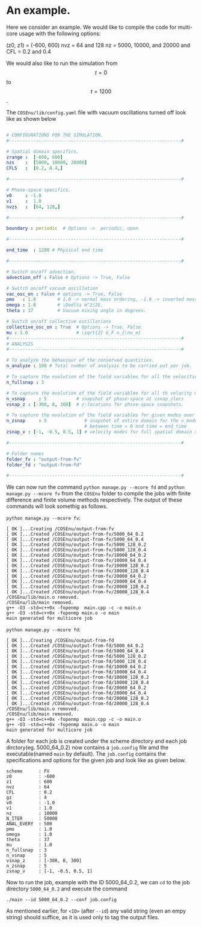 # An example.

Here we consider an example. We would like to compile the code for multi-core usage with the following options:

(z0, z1) = (-600, 600)
nvz = 64 and 128
nz = 5000, 10000, and 20000 
and 
CFL = 0.2 and 0.4 

We would also like to run the simulation from $$t = 0$$ to $$t = 1200$$ .

The `COSEnu/lib/config.yaml` file with vacuum oscillations turned off look like as shown below

```yaml

# CONFIGURATIONS FOR THE SIMULATION.
#----------------------------------------------------------------#

# Spatial domain specifics.
zrange :  [-600, 600]
nzs    :  [5000, 10000, 20000]
CFLS   :  [0.2, 0.4,]

#----------------------------------------------------------------#

# Phase-space specifics.
v0     : -1.0
v1     :  1.0
nvzs   :  [64, 128,]

#----------------------------------------------------------------#

boundary : periodic  # Options ->  periodic, open

#----------------------------------------------------------------#

end_time  : 1200 # Physical end time

#----------------------------------------------------------------#

# Switch on/off advection.
advection_off : False # Options -> True, False

# Switch on/off vacuum oscillation
vac_osc_on : False # options -> True, False
pmo   : 1.0        # 1.0 -> normal mass ordering, -1.0 -> inverted mass ordering, 0.0 -> no vacuum term.
omega : 1.0        # \Dedlta m^2/2E.
theta : 37         # Vacuum mixing angle in degrees.

# Switch on/off collective oscillations
collective_osc_on : True  # Options -> True, False
mu : 1.0                  # \sqrt{2} G_F n_{\nu_e}
#----------------------------------------------------------------#
# ANALYSIS
#----------------------------------------------------------------#

# To analyze the behaviour of the conserved quantities.
n_analyze : 100 # Total number of analysis to be carried out per job.

# To capture the evolution of the field variables for all the velocities over entire domain.
n_fullsnap : 3

# To capture the evolution of the field variables for all th velocity modes at given locations.
n_vsnap     : 5           # snapshot of phase-space at vsnap_zlocs
vsnap_z : [-300, 0, 300]  # z-locations for phsse-space snapshots.

# To capture the evolution of the field variables for given modes over the entire domain.
n_zsnap     : 5              # snapshot of entire domain for the v_modes at zsnap_vmodes
                             # between time = 0 and time = end_time
zsnap_v : [-1, -0.5, 0.5, 1] # velocity modes for full spatial domain snapshots.

#----------------------------------------------------------------#

# Folder names
folder_fv : "output-from-fv"
folder_fd : "output-from-fd"

#----------------------------------------------------------------#

```
We can now run the command `python manage.py --mcore fd` and `python manage.py --mcore fv` from the `COSEnu` folder to compile the jobs with finite difference and finite volume methods respectively. The output of these commands will look somethig as follows.

`python manage.py --mcore fv`:

```
[ OK ]...Creating /COSEnu/output-from-fv
[ OK ]...Created /COSEnu/output-from-fv/5000_64_0.2
[ OK ]...Created /COSEnu/output-from-fv/5000_64_0.4
[ OK ]...Created /COSEnu/output-from-fv/5000_128_0.2
[ OK ]...Created /COSEnu/output-from-fv/5000_128_0.4
[ OK ]...Created /COSEnu/output-from-fv/10000_64_0.2
[ OK ]...Created /COSEnu/output-from-fv/10000_64_0.4
[ OK ]...Created /COSEnu/output-from-fv/10000_128_0.2
[ OK ]...Created /COSEnu/output-from-fv/10000_128_0.4
[ OK ]...Created /COSEnu/output-from-fv/20000_64_0.2
[ OK ]...Created /COSEnu/output-from-fv/20000_64_0.4
[ OK ]...Created /COSEnu/output-from-fv/20000_128_0.2
[ OK ]...Created /COSEnu/output-from-fv/20000_128_0.4
/COSEnu/lib/main.o removed.
/COSEnu/lib/main removed.
g++ -O3 -std=c++0x -fopenmp  main.cpp -c -o main.o
g++ -O3 -std=c++0x -fopenmp main.o -o main 
main generated for multicore job
```


`python manage.py --mcore fd`:

```
[ OK ]...Creating /COSEnu/output-from-fd
[ OK ]...Created /COSEnu/output-from-fd/5000_64_0.2
[ OK ]...Created /COSEnu/output-from-fd/5000_64_0.4
[ OK ]...Created /COSEnu/output-from-fd/5000_128_0.2
[ OK ]...Created /COSEnu/output-from-fd/5000_128_0.4
[ OK ]...Created /COSEnu/output-from-fd/10000_64_0.2
[ OK ]...Created /COSEnu/output-from-fd/10000_64_0.4
[ OK ]...Created /COSEnu/output-from-fd/10000_128_0.2
[ OK ]...Created /COSEnu/output-from-fd/10000_128_0.4
[ OK ]...Created /COSEnu/output-from-fd/20000_64_0.2
[ OK ]...Created /COSEnu/output-from-fd/20000_64_0.4
[ OK ]...Created /COSEnu/output-from-fd/20000_128_0.2
[ OK ]...Created /COSEnu/output-from-fd/20000_128_0.4
/COSEnu/lib/main.o removed.
/COSEnu/lib/main removed.
g++ -O3 -std=c++0x -fopenmp  main.cpp -c -o main.o
g++ -O3 -std=c++0x -fopenmp main.o -o main 
main generated for multicore job
```

A folder for each job is created under the scheme directory and each job dirctory(eg. 5000_64_0.2) now contains a `job.config` file amd the executable(named `main` by default). The `job.config` contains the specifications and options for the given job and look like as given below.

```
scheme      : FV 
z0          : -600 
z1          : 600 
nvz         : 64 
CFL         : 0.2 
gz          : 4 
v0          : -1.0 
v1          : 1.0 
nz          : 10000 
N_ITER      : 50000 
ANAL_EVERY  : 500 
pmo         : 1.0 
omega       : 1.0 
theta       : 37 
mu          : 1.0 
n_fullsnap  : 3 
n_vsnap     : 5 
vsnap_z     : [-300, 0, 300] 
n_zsnap     : 5 
zsnap_v     : [-1, -0.5, 0.5, 1] 

```

Now to run the job,  example  with the ID 5000_64_0.2, we can `cd` to the job directory `5000_64_0.2` and execute the command

`./main --id 5000_64_0.2 --conf job.config`

As mentioned earlier, for `<ID>` (after `--id`) any valid string (even an empy string) should suffice, as it is used only to tag the output files. 